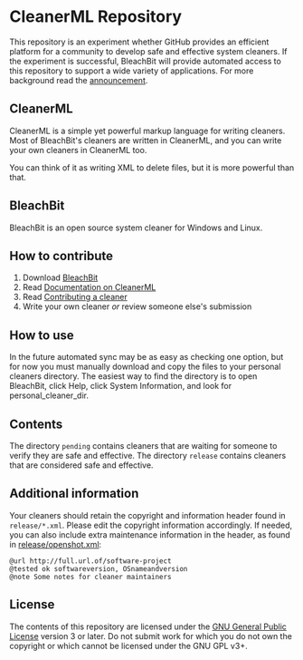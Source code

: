 CleanerML Repository
====================

This repository is an experiment whether GitHub provides an efficient platform for a community to develop safe and effective system cleaners.  If the experiment is successful, BleachBit will provide automated access to this repository to support a wide variety of applications.  For more background read the [announcement](http://www.bleachbit.org/news/bonus-pack-moved-svn-git).


CleanerML
---------
CleanerML is a simple yet powerful markup language for writing cleaners. Most of BleachBit's cleaners are written in CleanerML, and you can write your own cleaners in CleanerML too.

You can think of it as writing XML to delete files, but it is more powerful than that.



BleachBit
---------
BleachBit is an open source system cleaner for Windows and Linux.



How to contribute
-----------------
1.  Download [BleachBit](http://www.bleachbit.org)
1.  Read [Documentation on CleanerML](http://docs.bleachbit.org/doc/cleanerml.html)
1.  Read [Contributing a cleaner](http://www.bleachbit.org/contribute/cleaner)
1.  Write your own cleaner *or* review someone else's submission


How to use
----------

In the future automated sync may be as easy as checking one option, but for now you must manually
download and copy the files to your personal cleaners directory.  The easiest way to find the
directory is to open BleachBit, click Help, click System Information, and look for personal_cleaner_dir.


Contents
--------

The directory `pending` contains cleaners that are waiting for someone to verify they are safe and effective.
The directory `release` contains cleaners that are considered safe and effective.


Additional information
--------

Your cleaners should retain the copyright and information header found in `release/*.xml`. Please edit the copyright information accordingly. If needed, you can also include extra maintenance information in the header, as found in [release/openshot.xml](https://github.com/az0/cleanerml/blob/master/openshot.xml):

    @url http://full.url.of/software-project
    @tested ok softwareversion, OSnameandversion
    @note Some notes for cleaner maintainers


License
-------

The contents of this repository are licensed under the 
[GNU General Public License](https://www.gnu.org/copyleft/gpl.html)
version 3 or later.  Do not submit work for which you do not own the copyright or
which cannot be licensed under the GNU GPL v3+.
